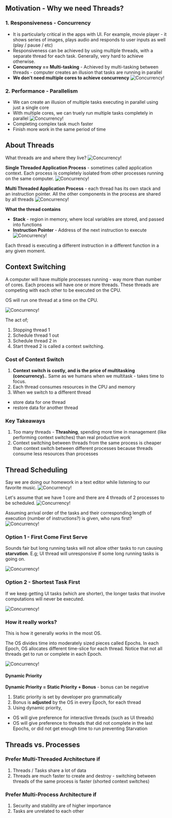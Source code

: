 ## Motivation - Why we need Threads?
### 1. Responsiveness - Concurrency
- It is particularly critical in the apps with UI. For example, movie player - it shows series of images, plays audio and responds to user inputs as well (play / pause / etc)
- Responsiveness can be achieved by using multiple threads, with a separate thread for each task. Generally, very hard to achieve otherwise.
- **Concurrency == Multi-tasking** - Achieved by multi-tasking between threads - computer creates an illusion that tasks are running in parallel
- **We don't need multiple cores to achieve concurrency**
![Concurrency!](images/thread1.png)


### 2. Performance - Parallelism
- We can create an illusion of multiple tasks executing in parallel using just a single core
- With multiple cores, we can truely run multiple tasks completely in parallel
![Concurrency!](images/thread2.png)
- Completing complex task much faster
- Finish more work in the same period of time

## About Threads
What threads are and where they live?
![Concurrency!](images/thread3.png)

**Single Threaded Application Process** - sometimes called application context. Each process is completely isolated from other processes running on the same computer.
![Concurrency!](images/thread4.png)

**Multi Threaded Application Process** - each thread has its own stack and an instruction pointer. All the other components in the process are shared by all threads
![Concurrency!](images/thread5.png)

**What the thread contains**
- **Stack** - region in memory, where local variables are stored, and passed into functions
- **Instruction Pointer** - Address of the next instruction to execute
![Concurrency!](images/thread6.png)

Each thread is executing a different instruction in a different function in a any given moment. 

## Context Switching
A computer will have multiple processes running - way more than number of cores. Each process will have one or more threads. These threads are competing with each other to be executed on the CPU.

OS will run one thread at a time on the CPU.

![Concurrency!](images/thread7.png)

The act of;
1. Stopping thread 1
2. Schedule thread 1 out
3. Schedule thread 2 in
4. Start thread 2
is called a context switching.

### Cost of Context Switch
1. **Context switch is costly, and is the price of multitasking (concurrency).**. Same as we humans when we multitask - takes time to focus.
2. Each thread consumes resources in the CPU and memory
3. When we switch to a different thread
- store data for one thread
- restore data for another thread

### Key Takeaways
1. Too many threads - **Thrashing**, spending more time in management (like performing context switches) than real productive work
2. Context switching between threads from the same process is cheaper than context switch between different processes because threads consume less resources than processes

## Thread Scheduling
Say we are doing our homework in a text editor while listening to our favorite music. 
![Concurrency!](images/thread8.png)

Let's assume that we have 1 core and there are 4 threads of 2 processes to be scheduled.
![Concurrency!](images/thread9.png)

Assuming arrival order of the tasks and their corresponding length of execution (number of instructions?) is given, who runs first?
![Concurrency!](images/thread10.png)

### Option 1 - First Come First Serve
Sounds fair but long running tasks will not allow other tasks to run causing **starvation**. E.g; UI thread will unresponsive if some long running tasks is going on.

![Concurrency!](images/thread11.png)

### Option 2 - Shortest Task First
If we keep getting UI tasks (which are shorter), the longer tasks that involve computations will never be executed.

![Concurrency!](images/thread12.png)

### How it really works?
This is how it generally works in the most OS.

The OS divides time into moderately sized pieces called Epochs. In each Epoch, OS allocates different time-slice for each thread. Notice that not all threads get to run or complete in each Epoch.

![Concurrency!](images/thread13.png)

#### Dynamic Priority

**Dynamic Priority = Static Priority + Bonus** - bonus can be negative
1. Static priority is set by developer pro grammatically
2. Bonus is **adjusted** by the OS in every Epoch, for each thread
3. Using dynamic priority, 
- OS will give preference for interactive threads (such as UI threads)
- OS will give preference to threads that did not complete in the last Epochs, or did not get enough time to run preventing Starvation

## Threads vs. Processes
### Prefer Multi-Threaded Architecture if
1. Threads / Tasks share a lot of data
2. Threads are much faster to create and destroy - switching between threads of the same process is faster (shorted context switches)

### Prefer Multi-Process Architecture if
1. Security and stability are of higher importance
2. Tasks are unrelated to each other

